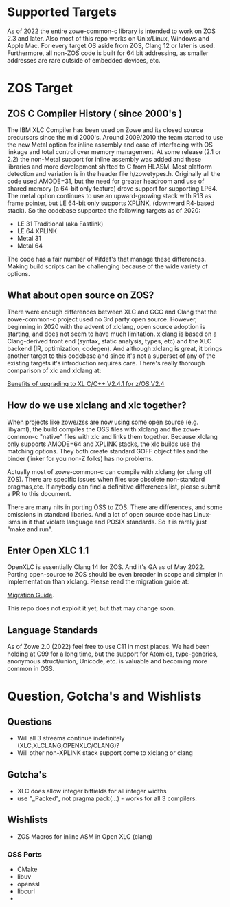 # Supported Targets

As of 2022 the entire zowe-common-c library is intended to work on ZOS 2.3 and later.   Also most of this repo works on Unix/Linux, Windows and Apple Mac.   For every target OS aside from ZOS, Clang 12 or later is used.  Furthermore, all non-ZOS code is built for 64 bit addressing, as smaller addresses are rare outside of embedded devices, etc.  

# ZOS Target

## ZOS C Compiler History  ( since 2000's )

The IBM XLC Compiler has been used on Zowe and its closed source precursors since the mid 2000's.   Around 2009/2010 the team started to use the new Metal option for inline assembly and ease of interfacing with OS linkage and total control over memory management.  At some release (2.1 or 2.2) the non-Metal support for inline assembly was added and these libraries and more development shifted to C from HLASM.   Most platform detection and variation is in the header file h/zowetypes.h.  Originally all the code used AMODE=31, but the need for greater headroom and use of shared memory (a 64-bit only feature) drove support for supporting LP64.   The metal option continues to use an upward-growing stack with R13 as frame pointer, but LE 64-bit only supports XPLINK, (downward R4-based stack).  So the codebase supported the following targets as of 2020:

- LE 31 Traditional (aka Fastlink)
- LE 64 XPLINK
- Metal 31
- Metal 64

The code has a fair number of #ifdef's that manage these differences.   Making build scripts can be challenging because of the wide variety of options.  

## What about open source on ZOS?

There were enough differences between XLC and GCC and Clang that the zowe-common-c project used no 3rd party open source. However, beginning in 2020 with the advent of xlclang, open source adoption is starting, and does not seem to have much limitation.  xlclang is based on a Clang-derived front end (syntax, static analysis, types, etc) and the XLC backend (IR, optimization, codegen).   And although xlclang is great, it brings another target to this codebase and since it's not a superset of any of the existing targets it's introduction requires care.  There's really thorough comparison of xlc and xlclang at:

[Benefits of upgrading to XL C/C++ V2.4.1 for z/OS V2.4 ](https://www.ibm.com/support/pages/sites/default/files/inline-files/$FILE/zosxlcpp_v2.4.1_benefits.pdf)

## How do we use xlclang and xlc together?

When projects like zowe/zss are now using some open source (e.g. libyaml), the build compiles the OSS files with xlclang and the zowe-common-c "native" files with xlc and links them together.   Because xlclang only supports AMODE=64 and XPLINK stacks, the xlc builds use the matching options.   They both create standard GOFF object files and the binder (linker for you non-Z folks) has no problems.  

Actually most of zowe-common-c can compile with xlclang (or clang off ZOS).  There are specific issues when files use obsolete non-standard pragmas,etc.  If anybody can find a definitive differences list, please submit a PR to this document.

There are many nits in porting OSS to ZOS.  There are differences, and some omissions in standard libaries.   And a lot of open source code has Linux-isms in it that violate language and POSIX standards.  So it is rarely just "make and run".

## Enter Open XLC 1.1

OpenXLC is essentially Clang 14 for ZOS.  And it's GA as of May 2022.  Porting open-source to ZOS should be even broader in scope and simpler in implementation than xlclang.  Please read the migration guide at:

[Migration Guide](https://www.ibm.com/docs/en/SSUMVNF_1.1.0/pdf/migrate.pdf).

This repo does not exploit it yet, but that may change soon.  

## Language Standards

As of Zowe 2.0 (2022) feel free to use C11 in most places.  We had been holding at C99 for a long time, but the support for Atomics, type-generics, anonymous struct/union, Unicode, etc. is valuable and becoming more common in OSS.  

# Question, Gotcha's and Wishlists

## Questions

- Will all 3 streams continue indefinitely (XLC,XLCLANG,OPENXLC/CLANG)?
- Will other non-XPLINK stack support come to xlclang or clang

## Gotcha's

- XLC does allow integer bitfields for all integer widths
- use "_Packed", not pragma pack(...) - works for all 3 compilers.

## Wishlists

- ZOS Macros for inline ASM in Open XLC (clang)

### OSS Ports
- CMake 
- libuv
- openssl 
- libcurl
- 
